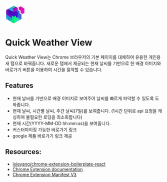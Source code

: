 <img src="src/assets/img/icon-128.png" width="64"/>

# Quick Weather View

Quick Weather View는 Chrome 브라우저의 기본 페이지를 대체하여 유용한 개인용 새 탭으로 바꿔줍니다. 새로운 탭에서 제공되는 현재 날씨를 기반으로 한 배경 이미지와 바로가기 버튼을 이용하여 시간을 절약할 수 있습니다.

## Features

- 현재 날씨를 기반으로 배경 이미지로 보여주어 날씨를 빠르게 파악할 수 있도록 도와줍니다.
- 현재 날씨, 시간별 날씨, 주간 날씨(7일)를 보여줍니다. (1시간 단위로 api 요청을 캐싱하여 불필요한 로딩을 최소화합니다)
- 현재 시간(YYYY-MM-DD hh:mm:ss)을 보여줍니다.
- 커스터마이징 가능한 바로가기 링크
- google 제품 바로가기 링크 제공

## Resources:

- [lxieyang/chrome-extension-boilerplate-react](https://github.com/lxieyang/chrome-extension-boilerplate-react)
- [Chrome Extension documentation](https://developer.chrome.com/extensions/getstarted)
- [Chrome Extension Manifest V3](https://developer.chrome.com/docs/extensions/mv3/intro/mv3-overview/)
